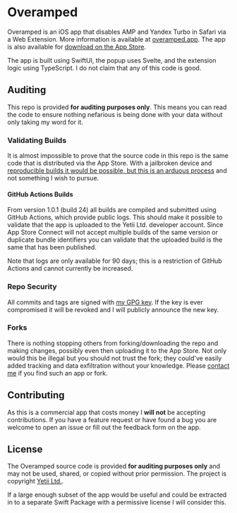 # Overamped

Overamped is an iOS app that disables AMP and Yandex Turbo in Safari via a Web Extension. More information is available at [overamped.app](https://overamped.app). The app is also available for [download on the App Store](https://apps.apple.com/app/apple-store/id1573901090?mt=8).

The app is built using SwiftUI, the popup uses Svelte, and the extension logic using TypeScript. I do not claim that any of this code is good.

## Auditing

This repo is provided **for auditing purposes only**. This means you can read the code to ensure nothing nefarious is being done with your data without only taking my word for it.

### Validating Builds

It is almost impossible to prove that the source code in this repo is the same code that is distributed via the App Store. With a jailbroken device and [reproducible builds it would be possible, but this is an arduous process](https://core.telegram.org/reproducible-builds#reproducible-builds-for-ios) and not something I wish to pursue.

#### GitHub Actions Builds

From version 1.0.1 (build 24) all builds are compiled and submitted using GitHub Actions, which provide public logs. This should make it possible to validate that the app is uploaded to the Yetii Ltd. developer account. Since App Store Connect will not accept multiple builds of the same version or duplicate bundle identifiers you can validate that the uploaded build is the same that has been published.

Note that logs are only available for 90 days; this is a restriction of GitHub Actions and cannot currently be increased.

### Repo Security

All commits and tags are signed with [my GPG key](https://josephduffy.co.uk/commits.asc). If the key is ever compromised it will be revoked and I will publicly announce the new key.

### Forks

There is nothing stopping others from forking/downloading the repo and making changes, possibly even then uploading it to the App Store. Not only would this be illegal but you should not trust the fork; they could've easily added tracking and data exfiltration without your knowledge. Please [contact me](https://overamped.app/contact) if you find such an app or fork.

## Contributing

As this is a commercial app that costs money I **will not** be accepting contributions. If you have a feature request or have found a bug you are welcome to open an issue or fill out the feedback form on the app.

## License

The Overamped source code is provided **for auditing purposes only** and may not be used, shared, or copied without prior permission. The project is copyright [Yetii Ltd.](https://yetii.co.uk).

If a large enough subset of the app would be useful and could be extracted in to a separate Swift Package with a permissive license I will consider this.
